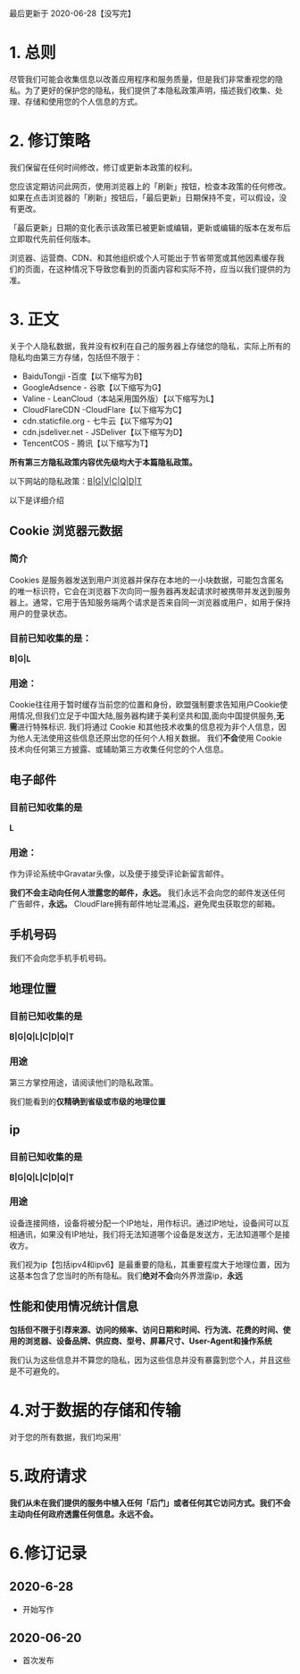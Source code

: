 <div class="message"><div class="message-body">最后更新于 2020-06-28【没写完】</div></div>

# 1. 总则

尽管我们可能会收集信息以改善应用程序和服务质量，但是我们非常重视您的隐私。为了更好的保护您的隐私，我们提供了本隐私政策声明，描述我们收集、处理、存储和使用您的个人信息的方式。

# 2. 修订策略

我们保留在任何时间修改，修订或更新本政策的权利。

<div class="message is-warning"><div class="message-body">
<p>您应该定期访问此网页，使用浏览器上的「刷新」按钮，检查本政策的任何修改。如果在点击浏览器的「刷新」按钮后，「最后更新」日期保持不变，可以假设，没有更改。</p>
</div></div>

「最后更新」日期的变化表示该政策已被更新或编辑，更新或编辑的版本在发布后立即取代先前任何版本。

浏览器、运营商、CDN、和其他组织或个人可能出于节省带宽或其他因素缓存我们的页面，在这种情况下导致您看到的页面内容和实际不符，应当以我们提供的为准。


# 3. 正文

关于个人隐私数据，我并没有权利在自己的服务器上存储您的隐私，实际上所有的隐私均由第三方存储，包括但不限于：

- BaiduTongji -百度【以下缩写为B】
- GoogleAdsence - 谷歌【以下缩写为G】
- Valine - LeanCloud（本站采用国外版）【以下缩写为L】
- CloudFlareCDN -CloudFlare【以下缩写为C】
- cdn.staticfile.org - 七牛云【以下缩写为Q】
- cdn.jsdeliver.net - JSDeliver【以下缩写为D】
- TencentCOS - 腾讯【以下缩写为T】

**所有第三方隐私政策内容优先级均大于本篇隐私政策。**

以下网站的隐私政策：[B](http://privacy.baidu.com/detail?id=288)\|[G](https://policies.google.com/technologies/product-privacy)\|[V](https://leancloud.app/privacy/)\|[C](https://www.cloudflare.com/zh-cn/privacypolicy/)\|[Q](https://www.qiniu.com/privacy-right)\|[D](https://www.jsdelivr.com/privacy-policy)\|[T](https://cloud.tencent.com/document/product/301/11470)

以下是详细介绍

## Cookie 浏览器元数据

### 简介

Cookies 是服务器发送到用户浏览器并保存在本地的一小块数据，可能包含匿名的唯一标识符，它会在浏览器下次向同一服务器再发起请求时被携带并发送到服务器上。通常，它用于告知服务端两个请求是否来自同一浏览器或用户，如用于保持用户的登录状态。

### 目前已知收集的是：

**B\|G\|L**

### 用途：

Cookie往往用于暂时缓存当前您的位置和身份，欧盟强制要求告知用户Cookie使用情况,但我们立足于中国大陆,服务器构建于美利坚共和国,面向中国提供服务,**无需**进行特殊标识.
我们将通过 Cookie 和其他技术收集的信息视为非个人信息，因为他人无法使用这些信息还原出您的任何个人相关数据。
我们**不会**使用 Cookie 技术向任何第三方披露、或辅助第三方收集任何您的个人信息。

## 电子邮件

### 目前已知收集的是

**L**

### 用途：

作为评论系统中Gravatar头像，以及便于接受评论新留言邮件。

**我们不会主动向任何人泄露您的邮件，永远。**
我们永远不会向您的邮件发送任何广告邮件，**永远。**
CloudFlare拥有邮件地址混淆[JS](/cdn-cgi/scripts/5c5dd728/cloudflare-static/email-decode.min.js)，避免爬虫获取您的邮箱。

## 手机号码

我们不会向您手机手机号码。

## 地理位置

### 目前已知收集的是

**B\|G\|Q\|L\|C\|D\|Q\|T**

### 用途

第三方掌控用途，请阅读他们的隐私政策。

我们能看到的**仅精确到省级或市级的地理位置**

## ip

### 目前已知收集的是

**B\|G\|Q\|L\|C\|D\|Q\|T**

### 用途

设备连接网络，设备将被分配一个IP地址，用作标识。通过IP地址，设备间可以互相通讯，如果没有IP地址，我们将无法知道哪个设备是发送方，无法知道哪个是接收方。

我们视为ip【包括ipv4和ipv6】是最重要的隐私，其重要程度大于地理位置，因为这基本包含了您当时的所有隐私。我们**绝对不会**向外界泄露ip，**永远**



## 性能和使用情况统计信息

**包括但不限于引荐来源、访问的频率、访问日期和时间、行为流、花费的时间、使用的浏览器、设备品牌、供应商、型号、屏幕尺寸、User-Agent和操作系统**

我们认为这些信息并不算您的隐私，因为这些信息并没有暴露到您个人，并且这些是不可避免的。


# 4.对于数据的存储和传输

对于您的所有数据，我们均采用'

# 5.政府请求

<div class="message is-success"><div class="message-body">
<p><strong>我们从未在我们提供的服务中植入任何「后门」或者任何其它访问方式。我们不会主动向任何政府透露任何信息。永远不会。</strong></p>
</div></div>

# 6.修订记录

## 2020-6-28

- 开始写作

## 2020-06-20

- 首次发布
